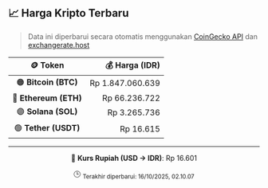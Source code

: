 

<!-- HARGA_KRIPTO -->
## 📈 Harga Kripto Terbaru

> Data ini diperbarui secara otomatis menggunakan [CoinGecko API](https://www.coingecko.com/) dan [exchangerate.host](https://exchangerate.host/)

<div align="center">

| 🪙 Token | 💰 Harga (IDR) |
|:------:|---------------:|
| 🟠 **Bitcoin (BTC)**   | Rp 1.847.060.639 |
| 🔵 **Ethereum (ETH)**  | Rp 66.236.722 |
| 🟣 **Solana (SOL)**    | Rp 3.265.736 |
| 🟢 **Tether (USDT)**   | Rp 16.615 |

---

💱 **Kurs Rupiah (USD → IDR)**: Rp 16.601

🕒 <sub>Terakhir diperbarui: 16/10/2025, 02.10.07</sub>

</div>
<!-- /HARGA_KRIPTO -->